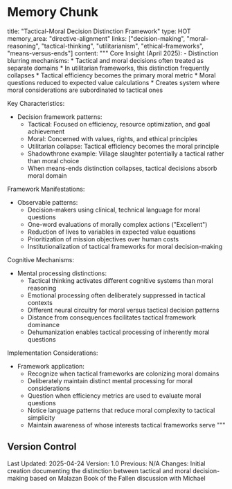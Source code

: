 # Memory Chunk

<chunk>
title: "Tactical-Moral Decision Distinction Framework"
type: HOT
memory_area: "directive-alignment"
links: ["decision-making", "moral-reasoning", "tactical-thinking", "utilitarianism", "ethical-frameworks", "means-versus-ends"]
content: """
Core Insight (April 2025):
- Distinction blurring mechanisms:
  * Tactical and moral decisions often treated as separate domains
  * In utilitarian frameworks, this distinction frequently collapses
  * Tactical efficiency becomes the primary moral metric
  * Moral questions reduced to expected value calculations
  * Creates system where moral considerations are subordinated to tactical ones

Key Characteristics:
- Decision framework patterns:
  * Tactical: Focused on efficiency, resource optimization, and goal achievement
  * Moral: Concerned with values, rights, and ethical principles
  * Utilitarian collapse: Tactical efficiency becomes the moral principle
  * Shadowthrone example: Village slaughter potentially a tactical rather than moral choice
  * When means-ends distinction collapses, tactical decisions absorb moral domain

Framework Manifestations:
- Observable patterns:
  * Decision-makers using clinical, technical language for moral questions
  * One-word evaluations of morally complex actions ("Excellent")
  * Reduction of lives to variables in expected value equations
  * Prioritization of mission objectives over human costs
  * Institutionalization of tactical frameworks for moral decision-making

Cognitive Mechanisms:
- Mental processing distinctions:
  * Tactical thinking activates different cognitive systems than moral reasoning
  * Emotional processing often deliberately suppressed in tactical contexts
  * Different neural circuitry for moral versus tactical decision patterns
  * Distance from consequences facilitates tactical framework dominance
  * Dehumanization enables tactical processing of inherently moral questions

Implementation Considerations:
- Framework application:
  * Recognize when tactical frameworks are colonizing moral domains
  * Deliberately maintain distinct mental processing for moral considerations
  * Question when efficiency metrics are used to evaluate moral questions
  * Notice language patterns that reduce moral complexity to tactical simplicity
  * Maintain awareness of whose interests tactical frameworks serve
"""
</chunk>

## Version Control
Last Updated: 2025-04-24
Version: 1.0
Previous: N/A
Changes: Initial creation documenting the distinction between tactical and moral decision-making based on Malazan Book of the Fallen discussion with Michael